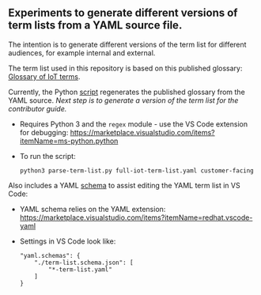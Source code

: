 ## Experiments to generate different versions of term lists from a YAML source file.

The intention is to generate different versions of the term list for different audiences, for example internal and external.

The term list used in this repository is based on this published glossary: [Glossary of IoT terms](https://docs.microsoft.com/en-us/azure/iot-fundamentals/iot-glossary).

Currently, the Python [script](parse-term-list.py) regenerates the published glossary from the YAML source. *Next step is to generate a version of the term list for the contributor guide.*

- Requires Python 3 and the `regex` module - use the VS Code extension for debugging: https://marketplace.visualstudio.com/items?itemName=ms-python.python
- To run the script:

    ```
    python3 parse-term-list.py full-iot-term-list.yaml customer-facing
    ```

Also includes a YAML [schema](term-list.schema.json) to assist editing the YAML term list in VS Code:

- YAML schema relies on the YAML extension: https://marketplace.visualstudio.com/items?itemName=redhat.vscode-yaml
- Settings in VS Code look like:

    ```
    "yaml.schemas": {
        "./term-list.schema.json": [
            "*-term-list.yaml"
        ]
    }
    ```
